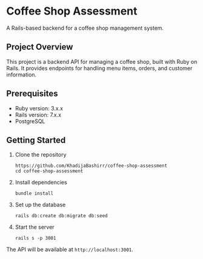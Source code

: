 # Coffee Shop Assessment

A Rails-based backend for a coffee shop management system.

## Project Overview

This project is a backend API for managing a coffee shop, built with Ruby on Rails. It provides endpoints for handling menu items, orders, and customer information.

## Prerequisites

* Ruby version: 3.x.x
* Rails version: 7.x.x
* PostgreSQL

## Getting Started

1. Clone the repository
   ```
   https://github.com/KhadijaBashirr/coffee-shop-assessment
   cd coffee-shop-assessment
   ```

2. Install dependencies
   ```
   bundle install
   ```

3. Set up the database
   ```
   rails db:create db:migrate db:seed
   ```

4. Start the server
   ```
   rails s -p 3001
   ```

The API will be available at `http://localhost:3001`.
